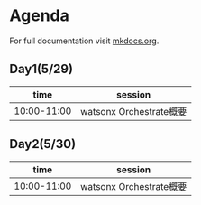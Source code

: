 # Agenda

For full documentation visit [mkdocs.org](https://www.mkdocs.org).

## Day1(5/29)
|time|session|
|-------|----|
|10:00-11:00|watsonx Orchestrate概要|


## Day2(5/30)
|time|session|
|-------|----|
|10:00-11:00|watsonx Orchestrate概要|
